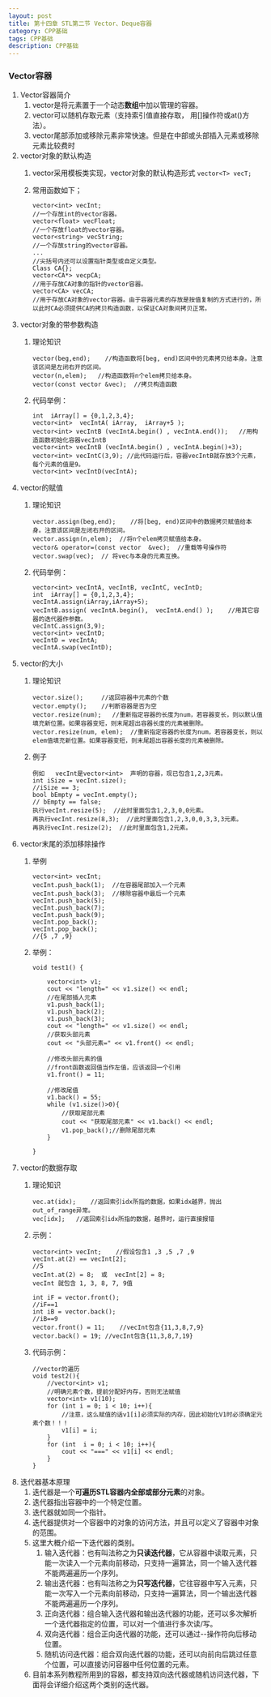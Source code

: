 ```yaml
---
layout: post
title: 第十四章 STL第二节 Vector、Deque容器
category: CPP基础
tags: CPP基础
description: CPP基础
---   
```


### Vector容器  
1. Vector容器简介
    1. vector是将元素置于一个动态**数组**中加以管理的容器。
    2. vector可以随机存取元素（支持索引值直接存取， 用[]操作符或at()方法）。
    3. vector尾部添加或移除元素非常快速。但是在中部或头部插入元素或移除元素比较费时
2. vector对象的默认构造 
    1. vector采用模板类实现，vector对象的默认构造形式 `vector<T> vecT;`
    2. 常用函数如下；
        
        ```
        vector<int> vecInt;
        //一个存放int的vector容器。
        vector<float> vecFloat; 
        //一个存放float的vector容器。
        vector<string> vecString;
        //一个存放string的vector容器。
        ...				    
        //尖括号内还可以设置指针类型或自定义类型。
        Class CA{};
        vector<CA*> vecpCA;
        //用于存放CA对象的指针的vector容器。
        vector<CA> vecCA;
        //用于存放CA对象的vector容器。由于容器元素的存放是按值复制的方式进行的，所以此时CA必须提供CA的拷贝构造函数，以保证CA对象间拷贝正常。
        ```
3. vector对象的带参数构造
    1. 理论知识
        
        ```
        vector(beg,end);    //构造函数将[beg, end)区间中的元素拷贝给本身。注意该区间是左闭右开的区间。
        vector(n,elem);   //构造函数将n个elem拷贝给本身。
        vector(const vector &vec);  //拷贝构造函数
        ```
    2. 代码举例：
        
        ```
        int  iArray[] = {0,1,2,3,4};
        vector<int>  vecIntA( iArray,  iArray+5 );
        vector<int> vecIntB (vecIntA.begin() , vecIntA.end());   //用构造函数初始化容器vecIntB 
        vector<int> vecIntB (vecIntA.begin() , vecIntA.begin()+3); 
        vector<int> vecIntC(3,9); //此代码运行后，容器vecIntB就存放3个元素，每个元素的值是9。
        vector<int> vecIntD(vecIntA);
        ```
4. vector的赋值
    1. 理论知识
        
        ```
        vector.assign(beg,end);    //将[beg, end)区间中的数据拷贝赋值给本身。注意该区间是左闭右开的区间。
        vector.assign(n,elem);  //将n个elem拷贝赋值给本身。
        vector& operator=(const vector  &vec);	//重载等号操作符
        vector.swap(vec);  // 将vec与本身的元素互换。
        ```
    2. 代码举例：
        
        ```
        vector<int> vecIntA, vecIntB, vecIntC, vecIntD;
        int  iArray[] = {0,1,2,3,4};
        vecIntA.assign(iArray,iArray+5);
        vecIntB.assign( vecIntA.begin(),  vecIntA.end() );    //用其它容器的迭代器作参数。
        vecIntC.assign(3,9);
        vector<int> vecIntD;
        vecIntD = vecIntA;
        vecIntA.swap(vecIntD);
        ```
5. vector的大小
    1. 理论知识
        
        ```
        vector.size();	   //返回容器中元素的个数
        vector.empty();	   //判断容器是否为空
        vector.resize(num);   //重新指定容器的长度为num，若容器变长，则以默认值填充新位置。如果容器变短，则末尾超出容器长度的元素被删除。
        vector.resize(num, elem);  //重新指定容器的长度为num，若容器变长，则以elem值填充新位置。如果容器变短，则末尾超出容器长度的元素被删除。
        ```
    2. 例子
        
        ```
        例如   vecInt是vector<int>  声明的容器，现已包含1,2,3元素。
        int iSize = vecInt.size();
        //iSize == 3;
        bool bEmpty = vecInt.empty();
        // bEmpty == false;
        执行vecInt.resize(5);  //此时里面包含1,2,3,0,0元素。
        再执行vecInt.resize(8,3);  //此时里面包含1,2,3,0,0,3,3,3元素。
        再执行vecInt.resize(2);  //此时里面包含1,2元素。
        ```
6. vector末尾的添加移除操作  
    1. 举例
        
        ```
        vector<int> vecInt;
        vecInt.push_back(1);  //在容器尾部加入一个元素
        vecInt.push_back(3);  //移除容器中最后一个元素
        vecInt.push_back(5);  
        vecInt.push_back(7); 
        vecInt.push_back(9); 
        vecInt.pop_back();    
        vecInt.pop_back();
        //{5 ,7 ,9}  
        ```
    2. 举例：
        
        ```
        void test1() {

        	vector<int> v1;
        	cout << "length=" << v1.size() << endl;
        	//在尾部插人元素
        	v1.push_back(1);
        	v1.push_back(2);
        	v1.push_back(3);
        	cout << "length=" << v1.size() << endl;
        	//获取头部元素
        	cout << "头部元素=" << v1.front() << endl;
        
        	//修改头部元素的值	
        	//front函数返回值当作左值，应该返回一个引用
        	v1.front() = 11;
        
        	//修改尾值
        	v1.back() = 55;
        	while (v1.size()>0){
        		//获取尾部元素
        		cout << "获取尾部元素" << v1.back() << endl;
        		v1.pop_back();//删除尾部元素
        	}
        	
        }
        ```
7. vector的数据存取 
    1. 理论知识
        
        ```
        vec.at(idx);  	//返回索引idx所指的数据，如果idx越界，抛出out_of_range异常。
        vec[idx];  	//返回索引idx所指的数据，越界时，运行直接报错
        ```
    2. 示例：
        
        ```
        vector<int> vecInt;    //假设包含1 ,3 ,5 ,7 ,9
        vecInt.at(2) == vecInt[2];
        //5
        vecInt.at(2) = 8;  或  vecInt[2] = 8;
        vecInt 就包含 1, 3, 8, 7, 9值
        
        int iF = vector.front();
        //iF==1
        int iB = vector.back();
        //iB==9
        vector.front() = 11;	//vecInt包含{11,3,8,7,9}
        vector.back() = 19;	//vecInt包含{11,3,8,7,19}
        ```
    3. 代码示例：
        
        ```
        //vector的遍历
        void test2(){
        	//vector<int> v1;
        	//明确元素个数，提前分配好内存，否则无法赋值
        	vector<int> v1(10);
        	for (int i = 0; i < 10; i++){
        		//注意，这么赋值的话v1[i]必须实际的内存，因此初始化V1时必须确定元素个数！！！
        		v1[i] = i;
        	}
        	for (int  i = 0; i < 10; i++){
        		cout << "===" << v1[i] << endl;
        	}
        }
        ```
8. 迭代器基本原理
    1. 迭代器是一个**可遍历STL容器内全部或部分元素**的对象。
    2. 迭代器指出容器中的一个特定位置。
    3. 迭代器就如同一个指针。
    4. 迭代器提供对一个容器中的对象的访问方法，并且可以定义了容器中对象的范围。
    5. 这里大概介绍一下迭代器的类别。
        1. 输入迭代器：也有叫法称之为**只读迭代器**，它从容器中读取元素，只能一次读入一个元素向前移动，只支持一遍算法，同一个输入迭代器不能两遍遍历一个序列。
        2. 输出迭代器：也有叫法称之为**只写迭代器**，它往容器中写入元素，只能一次写入一个元素向前移动，只支持一遍算法，同一个输出迭代器不能两遍遍历一个序列。
        3. 正向迭代器：组合输入迭代器和输出迭代器的功能，还可以多次解析一个迭代器指定的位置，可以对一个值进行多次读/写。
        4. 双向迭代器：组合正向迭代器的功能，还可以通过--操作符向后移动位置。
        5. 随机访问迭代器：组合双向迭代器的功能，还可以向前向后跳过任意个位置，可以直接访问容器中任何位置的元素。
    6. 目前本系列教程所用到的容器，都支持双向迭代器或随机访问迭代器，下面将会详细介绍这两个类别的迭代器。
    



